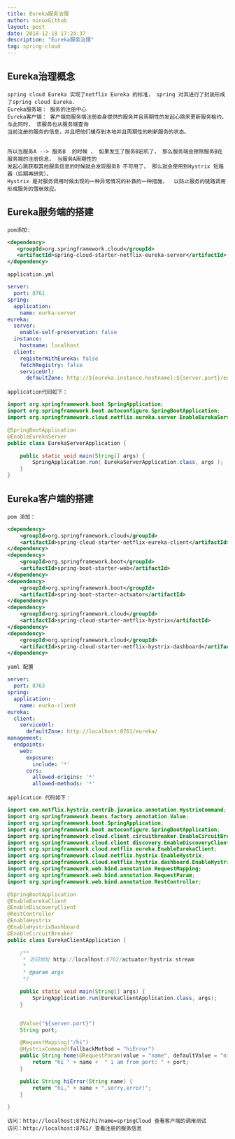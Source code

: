 ```yaml
---
title: Eureka服务治理
author: ninuxGithub
layout: post
date: 2018-12-18 17:24:37
description: "Eureka服务治理"
tag: spring-cloud
---
```



## Eureka治理概念
    spring cloud Eureka 实现了netflix Eureka 的标准， spring 对其进行了封装形成了spring cloud Eureka.
    Eureka服务端： 服务的注册中心
    Eureka客户端： 客户端向服务端注册自身提供的服务并且周期性的发起心跳来更新服务租约，与此同时， 该服务也从服务端查询
    当前注册的服务的信息，并且把他们缓存到本地并且周期性的刷新服务的状态。
    
    
    所以当服务A --> 服务B  的时候 ， 如果发生了服务B宕机了， 那么服务端会擦除服务B在服务端的注册信息， 当服务A周期性的
    发起心跳获取其他服务信息的时候就会发现服务B 不可用了， 那么就会使用到Hystrix 短路器（后期再研究）。
    Hystrix 是对服务调用时候出现的一种异常情况的补救的一种措施，  以防止服务的链路调用形成服务的雪崩效应。
 
## Eureka服务端的搭建
          
    pom添加:
    
 ```xml
<dependency>
    <groupId>org.springframework.cloud</groupId>
    <artifactId>spring-cloud-starter-netflix-eureka-server</artifactId>
</dependency>
```  

    application.yml

```yaml
server:
  port: 8761
spring:
  application:
    name: eurka-server
eureka:
  server:
    enable-self-preservation: false
  instance:
    hostname: localhost
  client:
    registerWithEureka: false
    fetchRegistry: false
    serviceUrl:
      defaultZone: http://${eureka.instance.hostname}:${server.port}/eureka/
```


    application代码如下：

```java
import org.springframework.boot.SpringApplication;
import org.springframework.boot.autoconfigure.SpringBootApplication;
import org.springframework.cloud.netflix.eureka.server.EnableEurekaServer;

@SpringBootApplication
@EnableEurekaServer
public class EurekaServerApplication {

    public static void main(String[] args) {
        SpringApplication.run( EurekaServerApplication.class, args );
    }
}
```



## Eureka客户端的搭建

    pom 添加：
    
```xml
<dependency>
    <groupId>org.springframework.cloud</groupId>
    <artifactId>spring-cloud-starter-netflix-eureka-client</artifactId>
</dependency>
<dependency>
    <groupId>org.springframework.boot</groupId>
    <artifactId>spring-boot-starter-web</artifactId>
</dependency>
<dependency>
    <groupId>org.springframework.boot</groupId>
    <artifactId>spring-boot-starter-actuator</artifactId>
</dependency>
<dependency>
    <groupId>org.springframework.cloud</groupId>
    <artifactId>spring-cloud-starter-netflix-hystrix</artifactId>
</dependency>
<dependency>
    <groupId>org.springframework.cloud</groupId>
    <artifactId>spring-cloud-starter-netflix-hystrix-dashboard</artifactId>
</dependency>
```

    yaml 配置

```yaml
server:
  port: 8763
spring:
  application:
    name: eurka-client
eureka:
  client:
    serviceUrl:
      defaultZone: http://localhost:8761/eureka/
management:
  endpoints:
    web:
      exposure:
        include: '*'
      cors:
        allowed-origins: '*'
        allowed-methods: '*'
```
    
    
    application 代码如下：

```java
import com.netflix.hystrix.contrib.javanica.annotation.HystrixCommand;
import org.springframework.beans.factory.annotation.Value;
import org.springframework.boot.SpringApplication;
import org.springframework.boot.autoconfigure.SpringBootApplication;
import org.springframework.cloud.client.circuitbreaker.EnableCircuitBreaker;
import org.springframework.cloud.client.discovery.EnableDiscoveryClient;
import org.springframework.cloud.netflix.eureka.EnableEurekaClient;
import org.springframework.cloud.netflix.hystrix.EnableHystrix;
import org.springframework.cloud.netflix.hystrix.dashboard.EnableHystrixDashboard;
import org.springframework.web.bind.annotation.RequestMapping;
import org.springframework.web.bind.annotation.RequestParam;
import org.springframework.web.bind.annotation.RestController;

@SpringBootApplication
@EnableEurekaClient
@EnableDiscoveryClient
@RestController
@EnableHystrix
@EnableHystrixDashboard
@EnableCircuitBreaker
public class EurekaClientApplication {

    /**
     * 访问地址 http://localhost:8762/actuator/hystrix.stream
     *
     * @param args
     */

    public static void main(String[] args) {
        SpringApplication.run(EurekaClientApplication.class, args);
    }


    @Value("${server.port}")
    String port;

    @RequestMapping("/hi")
    @HystrixCommand(fallbackMethod = "hiError")
    public String home(@RequestParam(value = "name", defaultValue = "ninuxGithub") String name) {
        return "hi " + name +  " i am from port: " + port;
    }

    public String hiError(String name) {
        return "hi," + name + ",sorry,error!";
    }

}

```

    访问：http://localhost:8762/hi?name=springCloud 查看客户端的调用测试
    访问：http://localhost:8761/ 查看注册的服务信息
   


    
    
 
    
    
    